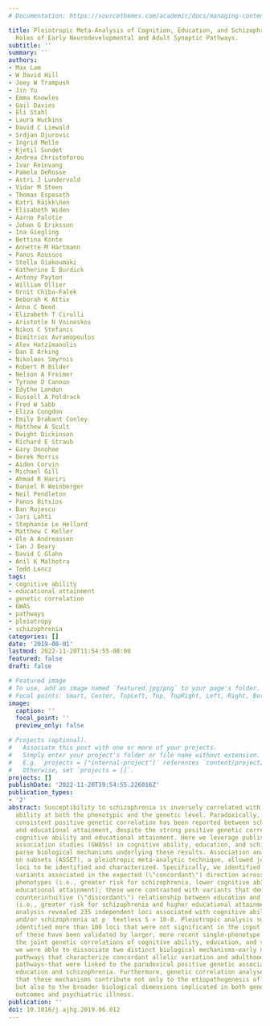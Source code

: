 ```yaml
---
# Documentation: https://sourcethemes.com/academic/docs/managing-content/

title: Pleiotropic Meta-Analysis of Cognition, Education, and Schizophrenia Differentiates
  Roles of Early Neurodevelopmental and Adult Synaptic Pathways.
subtitle: ''
summary: ''
authors:
- Max Lam
- W David Hill
- Joey W Trampush
- Jin Yu
- Emma Knowles
- Gail Davies
- Eli Stahl
- Laura Huckins
- David C Liewald
- Srdjan Djurovic
- Ingrid Melle
- Kjetil Sundet
- Andrea Christoforou
- Ivar Reinvang
- Pamela DeRosse
- Astri J Lundervold
- Vidar M Steen
- Thomas Espeseth
- Katri Räikk\n̈en
- Elisabeth Widen
- Aarno Palotie
- Johan G Eriksson
- Ina Giegling
- Bettina Konte
- Annette M Hartmann
- Panos Roussos
- Stella Giakoumaki
- Katherine E Burdick
- Antony Payton
- William Ollier
- Ornit Chiba-Falek
- Deborah K Attix
- Anna C Need
- Elizabeth T Cirulli
- Aristotle N Voineskos
- Nikos C Stefanis
- Dimitrios Avramopoulos
- Alex Hatzimanolis
- Dan E Arking
- Nikolaos Smyrnis
- Robert M Bilder
- Nelson A Freimer
- Tyrone D Cannon
- Edythe London
- Russell A Poldrack
- Fred W Sabb
- Eliza Congdon
- Emily Drabant Conley
- Matthew A Scult
- Dwight Dickinson
- Richard E Straub
- Gary Donohoe
- Derek Morris
- Aiden Corvin
- Michael Gill
- Ahmad R Hariri
- Daniel R Weinberger
- Neil Pendleton
- Panos Bitsios
- Dan Rujescu
- Jari Lahti
- Stephanie Le Hellard
- Matthew C Keller
- Ole A Andreassen
- Ian J Deary
- David C Glahn
- Anil K Malhotra
- Todd Lencz
tags:
- cognitive ability
- educational attainment
- genetic correlation
- GWAS
- pathways
- pleiotropy
- schizophrenia
categories: []
date: '2019-08-01'
lastmod: 2022-11-20T11:54:55-08:00
featured: false
draft: false

# Featured image
# To use, add an image named `featured.jpg/png` to your page's folder.
# Focal points: Smart, Center, TopLeft, Top, TopRight, Left, Right, BottomLeft, Bottom, BottomRight.
image:
  caption: ''
  focal_point: ''
  preview_only: false

# Projects (optional).
#   Associate this post with one or more of your projects.
#   Simply enter your project's folder or file name without extension.
#   E.g. `projects = ["internal-project"]` references `content/project/deep-learning/index.md`.
#   Otherwise, set `projects = []`.
projects: []
publishDate: '2022-11-20T19:54:55.226016Z'
publication_types:
- '2'
abstract: Susceptibility to schizophrenia is inversely correlated with general cognitive
  ability at both the phenotypic and the genetic level. Paradoxically, a modest but
  consistent positive genetic correlation has been reported between schizophrenia
  and educational attainment, despite the strong positive genetic correlation between
  cognitive ability and educational attainment. Here we leverage published genome-wide
  association studies (GWASs) in cognitive ability, education, and schizophrenia to
  parse biological mechanisms underlying these results. Association analysis based
  on subsets (ASSET), a pleiotropic meta-analytic technique, allowed jointly associated
  loci to be identified and characterized. Specifically, we identified subsets of
  variants associated in the expected (\"concordant\") direction across all three
  phenotypes (i.e., greater risk for schizophrenia, lower cognitive ability, and lower
  educational attainment); these were contrasted with variants that demonstrated the
  counterintuitive (\"discordant\") relationship between education and schizophrenia
  (i.e., greater risk for schizophrenia and higher educational attainment). ASSET
  analysis revealed 235 independent loci associated with cognitive ability, education,
  and/or schizophrenia at p  textless 5 × 10-8. Pleiotropic analysis successfully
  identified more than 100 loci that were not significant in the input GWASs. Many
  of these have been validated by larger, more recent single-phenotype GWASs. Leveraging
  the joint genetic correlations of cognitive ability, education, and schizophrenia,
  we were able to dissociate two distinct biological mechanisms-early neurodevelopmental
  pathways that characterize concordant allelic variation and adulthood synaptic pruning
  pathways-that were linked to the paradoxical positive genetic association between
  education and schizophrenia. Furthermore, genetic correlation analyses revealed
  that these mechanisms contribute not only to the etiopathogenesis of schizophrenia
  but also to the broader biological dimensions implicated in both general health
  outcomes and psychiatric illness.
publication: ''
doi: 10.1016/j.ajhg.2019.06.012
---
```

